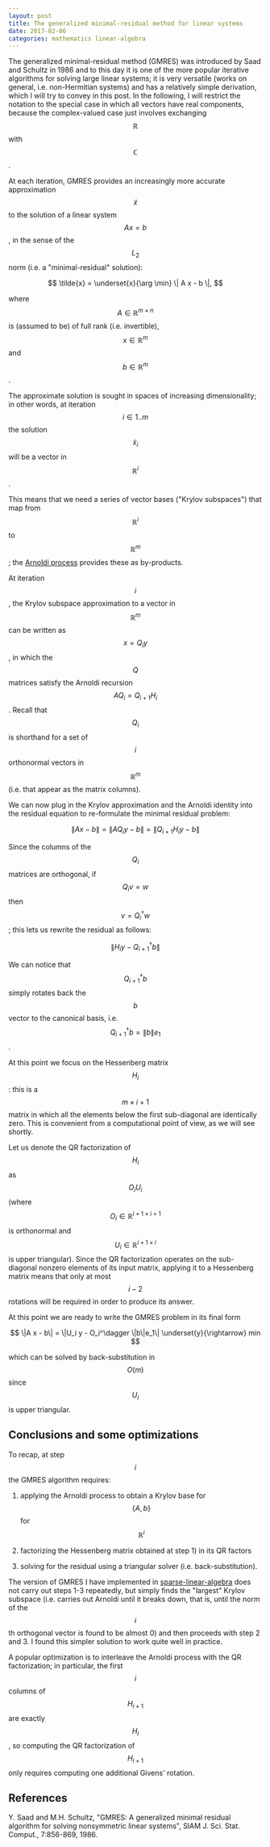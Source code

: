 ```yaml
---
layout: post
title: The generalized minimal-residual method for linear systems
date: 2017-02-06
categories: mathematics linear-algebra
---
```


The generalized minimal-residual method (GMRES) was introduced by Saad and Schultz in 1986 and to this day it is one of the more popular iterative algorithms for solving large linear systems; it is very versatile (works on general, i.e. non-Hermitian systems) and has a relatively simple derivation, which I will try to convey in this post.
In the following, I will restrict the notation to the special case in which all vectors have real components, because the complex-valued case just involves exchanging $$\mathbb{R}$$ with $$\mathbb{C}$$.

At each iteration, GMRES provides an increasingly more accurate approximation $$\tilde{x}$$ to the solution of a linear system $$A x = b$$, in the sense of the $$L_2$$ norm (i.e. a "minimal-residual" solution):

$$
\tilde{x} = \underset{x}{\arg \min} \| A x - b \|,
$$

where $$A \in \mathbb{R}^{m \times n}$$ is (assumed to be) of full rank (i.e. invertible), $$x \in \mathbb{R}^m$$ and $$b \in \mathbb{R}^m$$.

The approximate solution is sought in spaces of increasing dimensionality; in other words, at iteration $$i \in {1 .. m}$$ the solution $$\tilde{x}_i$$ will be a vector in $$\mathbb{R}^i$$.

This means that we need a series of vector bases ("Krylov subspaces") that map from $$\mathbb{R}^i$$ to $$\mathbb{R}^m$$; the [Arnoldi process](https://ocramz.github.io/mathematics/tutorials/2016/11/09/arnoldi-alt.html) provides these as by-products.

At iteration $$i$$, the Krylov subspace approximation to a vector in $$\mathbb{R}^m$$ can be written as $$x = Q_i y$$, in which the $$Q$$ matrices satisfy the Arnoldi recursion $$A Q_i = Q_{i+1} H_i$$. Recall that $$Q_i$$ is shorthand for a set of $$i$$ orthonormal vectors in $$\mathbb{R}^m$$ (i.e. that appear as the matrix columns).

We can now plug in the Krylov approximation and the Arnoldi identity into the residual equation to re-formulate the minimal residual problem:

$$
\|A x - b\| = \|A Q_i y - b\| = \|Q_{i+1} H_i y -b\|
$$

Since the columns of the $$Q_i$$ matrices are orthogonal, if $$Q_i v = w$$ then $$v = Q_i^\dagger w$$; this lets us rewrite the residual as follows:

$$
\|H_i y - Q_{i+1}^\dagger b\|
$$

We can notice that $$Q_{i+1}^\dagger b$$ simply rotates back the $$b$$ vector to the canonical basis, i.e. $$Q_{i+1}^\dagger b = \|b\| e_1$$.

At this point we focus on the Hessenberg matrix $$H_i$$: this is a $$m \times i + 1$$ matrix in which all the elements below the first sub-diagonal are identically zero. This is convenient from a computational point of view, as we will see shortly.

Let us denote the QR factorization of $$H_i$$ as $$O_i U_i$$ (where $$O_i \in \mathbb{R}^{i+1 \times i+1}$$ is orthonormal and $$U_i \in \mathbb{R}^{i+1 \times i}$$ is upper triangular). Since the QR factorization operates on the sub-diagonal nonzero elements of its input matrix, applying it to a Hessenberg matrix means that only at most $$i-2$$ rotations will be required in order to produce its answer.

At this point we are ready to write the GMRES problem in its final form

$$
\|A x - b\| = \|U_i y - O_i^\dagger \|b\|e_1\| \underset{y}{\rightarrow} min
$$

which can be solved by back-substitution in $$\mathit{O}(m)$$ since $$U_i$$ is upper triangular.

## Conclusions and some optimizations

To recap, at step $$i$$ the GMRES algorithm requires:

1) applying the Arnoldi process to obtain a Krylov base for $$\{A, b\}$$ for $$\mathbb{R}^i$$

2) factorizing the Hessenberg matrix obtained at step 1) in its QR factors

3) solving for the residual using a triangular solver (i.e. back-substitution).

The version of GMRES I have implemented in [sparse-linear-algebra](https://hackage.haskell.org/package/sparse-linear-algebra) does not carry out steps 1-3 repeatedly, but simply finds the "largest" Krylov subspace (i.e. carries out Arnoldi until it breaks down, that is, until the norm of the $$i$$th orthogonal vector is found to be almost 0) and then proceeds with step 2 and 3. I found this simpler solution to work quite well in practice.

A popular optimization is to interleave the Arnoldi process with the QR factorization; in particular, the first $$i$$ columns of $$H_{i+1}$$ are exactly $$H_i$$, so computing the QR factorization of $$H_{i+1}$$ only requires computing one additional Givens' rotation.




## References

Y. Saad and M.H. Schultz, "GMRES: A generalized minimal residual algorithm for solving nonsymmetric linear systems", SIAM J. Sci. Stat. Comput., 7:856-869, 1986. 
